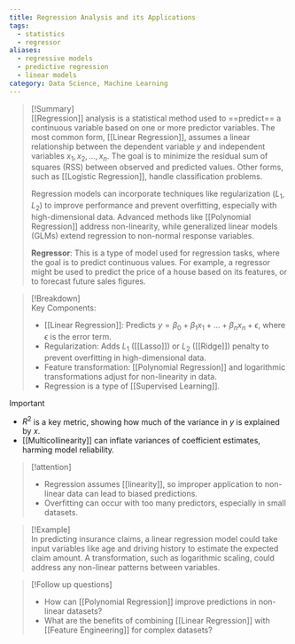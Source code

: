 ```yaml
---
title: Regression Analysis and its Applications
tags:
  - statistics
  - regressor
aliases:
  - regressive models
  - predictive regression
  - linear models
category: Data Science, Machine Learning
---
```


>[!Summary]  
> [[Regression]] analysis is a statistical method used to ==predict== a continuous variable based on one or more predictor variables. The most common form, [[Linear Regression]], assumes a linear relationship between the dependent variable $y$ and independent variables $x_1, x_2, \dots, x_n$. The goal is to minimize the residual sum of squares (RSS) between observed and predicted values. Other forms, such as [[Logistic Regression]], handle classification problems.
> 
> Regression models can incorporate techniques like regularization ($L_1$, $L_2$) to improve performance and prevent overfitting, especially with high-dimensional data. Advanced methods like [[Polynomial Regression]] address non-linearity, while generalized linear models (GLMs) extend regression to non-normal response variables.  
> 
> **Regressor**: This is a type of model used for regression tasks, where the goal is to predict continuous values. For example, a regressor might be used to predict the price of a house based on its features, or to forecast future sales figures.


>[!Breakdown]  
> Key Components:  
> - [[Linear Regression]]: Predicts $y = \beta_0 + \beta_1x_1 + \dots + \beta_nx_n + \epsilon$, where $\epsilon$ is the error term.  
> - Regularization: Adds $L_1$ ([[Lasso]]) or $L_2$ ([[Ridge]]) penalty to prevent overfitting in high-dimensional data.  
> - Feature transformation: [[Polynomial Regression]] and logarithmic transformations adjust for non-linearity in data.  
> - Regression is a type of [[Supervised Learning]].

>[!important]  
> - $R^2$ is a key metric, showing how much of the variance in $y$ is explained by $x$.  
> - [[Multicollinearity]] can inflate variances of coefficient estimates, harming model reliability.  

>[!attention]  
> - Regression assumes [[linearity]], so improper application to non-linear data can lead to biased predictions.  
> - Overfitting can occur with too many predictors, especially in small datasets.  

>[!Example]  
> In predicting insurance claims, a linear regression model could take input variables like age and driving history to estimate the expected claim amount. A transformation, such as logarithmic scaling, could address any non-linear patterns between variables.  

>[!Follow up questions]  
> -  How can [[Polynomial Regression]] improve predictions in non-linear datasets?  
> -  What are the benefits of combining [[Linear Regression]] with [[Feature Engineering]] for complex datasets?  
